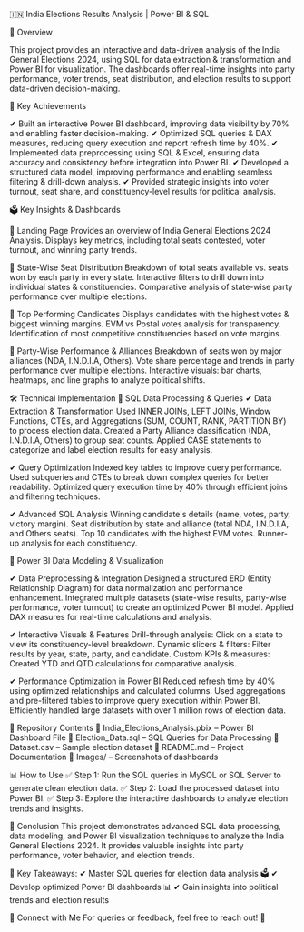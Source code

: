🇮🇳 India Elections Results Analysis | Power BI & SQL

📌 Overview

This project provides an interactive and data-driven analysis of the India General Elections 2024, using SQL for data extraction & transformation and Power BI for visualization. The dashboards offer real-time insights into party performance, voter trends, seat distribution, and election results to support data-driven decision-making.

🚀 Key Achievements

✔ Built an interactive Power BI dashboard, improving data visibility by 70% and enabling faster decision-making.
✔ Optimized SQL queries & DAX measures, reducing query execution and report refresh time by 40%.
✔ Implemented data preprocessing using SQL & Excel, ensuring data accuracy and consistency before integration into Power BI.
✔ Developed a structured data model, improving performance and enabling seamless filtering & drill-down analysis.
✔ Provided strategic insights into voter turnout, seat share, and constituency-level results for political analysis.

🗳️ Key Insights & Dashboards

🔹 Landing Page
Provides an overview of India General Elections 2024 Analysis.
Displays key metrics, including total seats contested, voter turnout, and winning party trends.

🔹 State-Wise Seat Distribution
Breakdown of total seats available vs. seats won by each party in every state.
Interactive filters to drill down into individual states & constituencies.
Comparative analysis of state-wise party performance over multiple elections.

🔹 Top Performing Candidates
Displays candidates with the highest votes & biggest winning margins.
EVM vs Postal votes analysis for transparency.
Identification of most competitive constituencies based on vote margins.

🔹 Party-Wise Performance & Alliances
Breakdown of seats won by major alliances (NDA, I.N.D.I.A, Others).
Vote share percentage and trends in party performance over multiple elections.
Interactive visuals: bar charts, heatmaps, and line graphs to analyze political shifts.

🛠 Technical Implementation
🔹 SQL Data Processing & Queries
✔ Data Extraction & Transformation
Used INNER JOINs, LEFT JOINs, Window Functions, CTEs, and Aggregations (SUM, COUNT, RANK, PARTITION BY) to process election data.
Created a Party Alliance classification (NDA, I.N.D.I.A, Others) to group seat counts.
Applied CASE statements to categorize and label election results for easy analysis.

✔ Query Optimization
Indexed key tables to improve query performance.
Used subqueries and CTEs to break down complex queries for better readability.
Optimized query execution time by 40% through efficient joins and filtering techniques.

✔ Advanced SQL Analysis
Winning candidate's details (name, votes, party, victory margin).
Seat distribution by state and alliance (total NDA, I.N.D.I.A, and Others seats).
Top 10 candidates with the highest EVM votes.
Runner-up analysis for each constituency.

🔹 Power BI Data Modeling & Visualization

✔ Data Preprocessing & Integration
Designed a structured ERD (Entity Relationship Diagram) for data normalization and performance enhancement.
Integrated multiple datasets (state-wise results, party-wise performance, voter turnout) to create an optimized Power BI model.
Applied DAX measures for real-time calculations and analysis.

✔ Interactive Visuals & Features
Drill-through analysis: Click on a state to view its constituency-level breakdown.
Dynamic slicers & filters: Filter results by year, state, party, and candidate.
Custom KPIs & measures: Created YTD and QTD calculations for comparative analysis.

✔ Performance Optimization in Power BI
Reduced refresh time by 40% using optimized relationships and calculated columns.
Used aggregations and pre-filtered tables to improve query execution within Power BI.
Efficiently handled large datasets with over 1 million rows of election data.

📂 Repository Contents
📌 India_Elections_Analysis.pbix – Power BI Dashboard File
📌 Election_Data.sql – SQL Queries for Data Processing
📌 Dataset.csv – Sample election dataset
📌 README.md – Project Documentation
📌 Images/ – Screenshots of dashboards

📊 How to Use
✅ Step 1: Run the SQL queries in MySQL or SQL Server to generate clean election data.
✅ Step 2: Load the processed dataset into Power BI.
✅ Step 3: Explore the interactive dashboards to analyze election trends and insights.

📢 Conclusion
This project demonstrates advanced SQL data processing, data modeling, and Power BI visualization techniques to analyze the India General Elections 2024. It provides valuable insights into party performance, voter behavior, and election trends.

📌 Key Takeaways:
✔ Master SQL queries for election data analysis 🗳️
✔ Develop optimized Power BI dashboards 📊
✔ Gain insights into political trends and election results

📧 Connect with Me
For queries or feedback, feel free to reach out! 🚀

